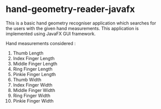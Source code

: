 # hand-geometry-reader-javafx

This is a basic hand geometry recogniser application which searches for the users with the given hand measurements. 
This application is implemented using JavaFX GUI framework.

Hand measurements considered :
1. Thumb Length
2. Index Finger Length
3. Middle Finger Length
4. Ring Finger Length
5. Pinkie Finger Length
6. Thumb Width
7. Index Finger Width
8. Middle Finger Width
9. Ring Finger Width
10. Pinkie Finger Width
